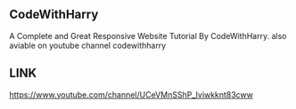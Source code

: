 ## CodeWithHarry
 A Complete and Great Responsive Website Tutorial By CodeWithHarry.
 also aviable on youtube channel codewithharry
## LINK
https://www.youtube.com/channel/UCeVMnSShP_Iviwkknt83cww
